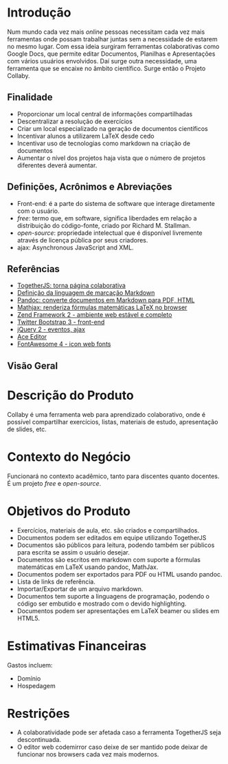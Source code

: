 # Introdução

Num mundo cada vez mais _online_ pessoas necessitam cada vez mais ferramentas onde
possam trabalhar juntas sem a necessidade de estarem no mesmo lugar. Com essa ideia
surgiram ferramentas colaborativas como Google Docs, que permite editar Documentos,
Planilhas e Apresentações com vários usuários envolvidos. Daí surge outra necessidade,
uma ferramenta que se encaixe no âmbito científico. Surge então o Projeto Collaby.

## Finalidade

* Proporcionar um local central de informações compartilhadas
* Descentralizar a resolução de exercícios
* Criar um local especializado na geração de documentos científicos
* Incentivar alunos a utilizarem LaTeX desde cedo
* Incentivar uso de tecnologias como markdown na criação de documentos
* Aumentar o nível dos projetos haja vista que o número de projetos diferentes
	deverá aumentar.

## Definições, Acrônimos e Abreviações

* Front-end: é a parte do sistema de software que interage diretamente com o usuário.
* _free_: termo que, em software, significa liberdades em relação a distribuição do código-fonte,
	criado por Richard M. Stallman.
* _open-source_: propriedade intelectual que é disponível livremente através de licença pública
	por seus criadores.
* ajax: Asynchronous JavaScript and XML.

## Referências

* [TogetherJS: torna página colaborativa](https://togetherjs.com/)
* [Definição da linguagem de marcação Markdown](http://daringfireball.net/projects/markdown/dingus)
* [Pandoc: converte documentos em Markdown para PDF, HTML](http://johnmacfarlane.net/pandoc/)
* [Mathjax: renderiza fórmulas matemáticas LaTeX no browser](http://www.mathjax.org/)
* [Zend Framework 2 - ambiente web estável e completo](http://framework.zend.com/zf2)
* [Twitter Bootstrap 3 - front-end](http://getbootstrap.com/)
* [jQuery 2 - eventos, ajax](http://jquery.com/)
* [Ace Editor](http://ace.c9.io/#nav=about)
* [FontAwesome 4 - icon web fonts](http://FontAwesome.github.io/)

## Visão Geral

# Descrição do Produto

Collaby é uma ferramenta web para aprendizado colaborativo,
onde é possível compartilhar exercícios, listas, materiais de estudo, apresentação de slides, etc.

# Contexto do Negócio

Funcionará no contexto acadêmico, tanto para discentes quanto docentes. É um projeto _free_ e _open-source_.

# Objetivos do Produto

* Exercícios, materiais de aula, etc. são criados e compartilhados.
* Documentos podem ser editados em equipe utilizando TogetherJS
* Documentos são públicos para leitura, podendo também ser públicos
	para escrita se assim o usuário desejar.
* Documentos são escritos em markdown com suporte a fórmulas matemáticas
	em LaTeX usando pandoc, MathJax.
* Documentos podem ser exportados para PDF ou HTML usando pandoc.
* Lista de links de referência.
* Importar/Exportar de um arquivo markdown.
* Documentos tem suporte a linguagens de programação, podendo o código
	ser embutido e mostrado com o devido highlighting.
* Documentos podem ser apresentações em LaTeX beamer ou slides em HTML5.

# Estimativas Financeiras

Gastos incluem:

* Domínio
* Hospedagem

# Restrições

* A colaboratividade pode ser afetada caso a ferramenta TogetherJS seja descontinuada.
* O editor web codemirror caso deixe de ser mantido pode deixar de funcionar nos browsers cada vez mais modernos.

